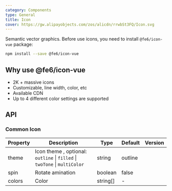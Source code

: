 ```yaml
---
category: Components
type: General
title: Icon
cover: https://gw.alipayobjects.com/zos/alicdn/rrwbSt3FQ/Icon.svg
---
```


Semantic vector graphics. Before use icons, you need to install `@fe6/icon-vue` package:

```bash
npm install --save @fe6/icon-vue
```

## Why use @fe6/icon-vue

- 2K + massive icons
- Customizable, line width, color, etc
- Available CDN
- Up to 4 different color settings are supported

## API

### Common Icon

| Property | Description | Type | Default | Version |
| --- | --- | --- | --- | --- |
| theme | Icon theme , optional: `outline` \| `filled` \| `twoTone` \| `multiColor` | string | outline |  |
| spin | Rotate amination | boolean | false |  |
| colors | Color | string[] | - |  |
